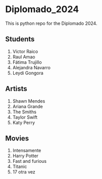 # Diplomado_2024
This is python repo for the Diplomado 2024.

## Students
1. Víctor Raico
2. Raul Amao
3. Fátima Trujillo
4. Alejandra Navarro
5. Leydi Gongora

## Artists
1. Shawn Mendes
2. Ariana Grande
3. The Smiths
4. Taylor Swift
5. Katy Perry

## Movies
1. Intensamente
2. Harry Potter
3. Fast and furious
4. Titanic
5. 17 otra vez
